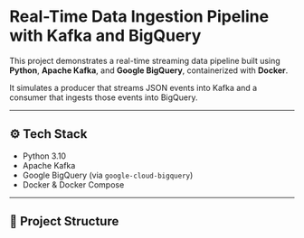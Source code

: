 # Real-Time Data Ingestion Pipeline with Kafka and BigQuery

This project demonstrates a real-time streaming data pipeline built using **Python**, **Apache Kafka**, and **Google BigQuery**, containerized with **Docker**.

It simulates a producer that streams JSON events into Kafka and a consumer that ingests those events into BigQuery.

---

## ⚙️ Tech Stack
- Python 3.10
- Apache Kafka
- Google BigQuery (via `google-cloud-bigquery`)
- Docker & Docker Compose

---

## 📁 Project Structure